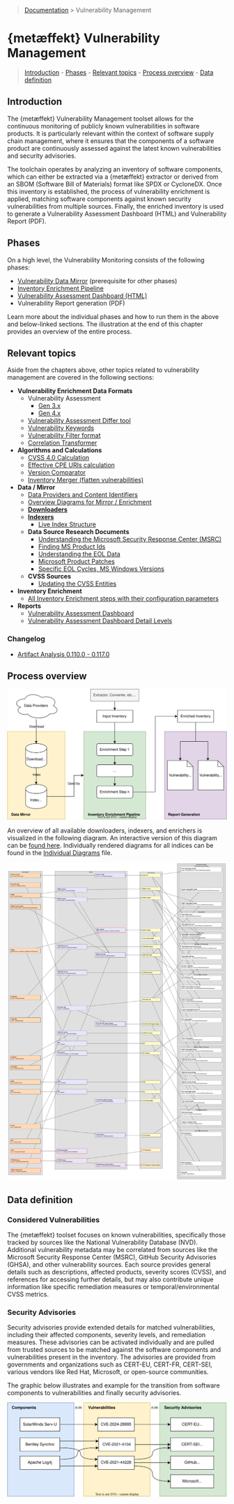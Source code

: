 > [Documentation](../README.md) >
> Vulnerability Management

# {metæffekt} Vulnerability Management

> [Introduction](#introduction) -
> [Phases](#phases) -
> [Relevant topics](#relevant-topics) -
> [Process overview](#process-overview) -
> [Data definition](#data-definition)

## Introduction

The {metæffekt} Vulnerability Management toolset allows for the continuous monitoring of publicly known
vulnerabilities in software products.
It is particularly relevant within the context of software supply chain management,
where it ensures that the components of a software product are continuously assessed against the latest known
vulnerabilities and security advisories.

The toolchain operates by analyzing an inventory of software components,
which can either be extracted via a {metæffekt} extractor or derived from an SBOM (Software Bill of Materials) format
like SPDX or CycloneDX.
Once this inventory is established, the process of vulnerability enrichment is applied,
matching software components against known security vulnerabilities from multiple sources.
Finally, the enriched inventory is used to generate a Vulnerability Assessment Dashboard (HTML) and
Vulnerability Report (PDF).

## Phases

On a high level, the Vulnerability Monitoring consists of the following phases:

- [Vulnerability Data Mirror](data-mirror/vulnerability-data-mirror.md) (prerequisite for other phases)
- [Inventory Enrichment Pipeline](inventory-enrichment/inventory-enrichment-pipeline.md)
- [Vulnerability Assessment Dashboard (HTML)](inventory-enrichment/assessment-dashboard.md)
- Vulnerability Report generation (PDF)

Learn more about the individual phases and how to run them in the above and below-linked sections.
The illustration at the end of this chapter provides an overview of the entire process.

## Relevant topics

Aside from the chapters above, other topics related to vulnerability management are covered in the following sections:

- **Vulnerability Enrichment Data Formats**
    - Vulnerability Assessment
      - [Gen 3.x](other-topics/assessment/vulnerability-assessment-file-gen-3.md)
      - [Gen 4.x](other-topics/assessment/vulnerability-assessment-file-gen-4.md)
    - [Vulnerability Assessment Differ tool](other-topics/vulnerability-status-differ.md)
    - [Vulnerability Keywords](other-topics/vulnerability-keywords.md)
    - [Vulnerability Filter format](other-topics/vulnerability-filter-format.md)
    - [Correlation Transformer](other-topics/correlation-transformer.md)
- **Algorithms and Calculations**
    - [CVSS 4.0 Calculation](other-topics/security/cvss-4.0-calculation.md)
    - [Effective CPE URIs calculation](other-topics/parsing-effective-cpe.md)
    - [Version Comparator](other-topics/version-comparator.md)
    - [Inventory Merger (flatten vulnerabilities)](other-topics/inventory-merger.md)
- **Data / Mirror**
    - [Data Providers and Content Identifiers](inventory-enrichment/content-identifiers.md)
    - [Overview Diagrams for Mirror / Enrichment](diagrams/individual-index-diagrams.md)
    - **[Downloaders](data-mirror/download.md)**
    - **[Indexers](data-mirror/index.md)**
        - [Live Index Structure](data-mirror/index-examples.md)
    - **Data Source Research Documents**
        - [Understanding the Microsoft Security Response Center (MSRC)](data-mirror/msrc/understanding-data.md)
        - [Finding MS Product Ids](data-mirror/msrc/finding-microsoft-product-ids.md)
        - [Understanding the EOL Data](data-mirror/eol/understanding-data.md)
        - [Microsoft Product Patches](data-mirror/msrc/msrc-product-kbs.md)
        - [Specific EOL Cycles, MS Windows Versions](data-mirror/eol/eol-data-specific-cycles.md)
    - **CVSS Sources**
        - [Updating the CVSS Entities](other-topics/security/updating-cvss-entities.md)
- **Inventory Enrichment**
    - [All Inventory Enrichment steps with their configuration parameters](inventory-enrichment/inventory-enrichment-steps.md)
- **Reports**
    - [Vulnerability Assessment Dashboard](inventory-enrichment/assessment-dashboard.md)
    - [Vulnerability Assessment Dashboard Detail Levels](other-topics/vad-detail-levels.md)

### Changelog

- [Artifact Analysis 0.110.0 - 0.117.0](changelog/0.110.0-0.117.0.md)

## Process overview

![inventory-enrichment-overview.svg](inventory-enrichment-overview.svg)

An overview of all available downloaders, indexers, and enrichers is visualized in the following diagram.
An interactive version of this diagram can be [found here](large-overview-diagram.html).
Individually rendered diagrams for all indices can be found in the
[Individual Diagrams](diagrams/individual-index-diagrams.md) file.

<!-- to update this diagram, open the html file in a browser and press 's' to save the svg or 'p' for png -->
<!-- ![large-overview-diagram.svg](large-overview-diagram.svg) -->
![large-overview-diagram.png](large-overview-diagram.png)

## Data definition

### Considered Vulnerabilities

The {metæffekt} toolset focuses on known vulnerabilities,
specifically those tracked by sources like the National Vulnerability Database (NVD).
Additional vulnerability metadata may be correlated from sources like the Microsoft Security Response Center (MSRC),
GitHub Security Advisories (GHSA), and other vulnerability sources.
Each source provides general details such as descriptions, affected products, severity scores (CVSS),
and references for accessing further details, but may also contribute unique information like specific remediation
measures or temporal/environmental CVSS metrics.

### Security Advisories

Security advisories provide extended details for matched vulnerabilities,
including their affected components, severity levels, and remediation measures.
These advisories can be activated individually and are pulled from trusted sources to be matched against the software
components and vulnerabilities present in the inventory.
The advisories are provided from governments and organizations such as CERT-EU, CERT-FR, CERT-SEI,
various vendors like Red Hat, Microsoft, or open-source communities.

The graphic below illustrates and example for the transition from software components to vulnerabilities and finally
security advisories.

![from components to security advisories](component-vulnerability-advisory.svg)
